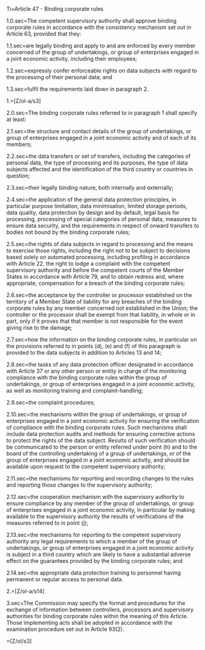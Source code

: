Ti=Article 47 - Binding corporate rules

1.0.sec=The competent supervisory authority shall approve binding corporate rules in accordance with the consistency mechanism set out in Article 63, provided that they:

1.1.sec=are legally binding and apply to and are enforced by every member concerned of the group of undertakings, or group of enterprises engaged in a joint economic activity, including their employees;

1.2.sec=expressly confer enforceable rights on data subjects with regard to the processing of their personal data; and

1.3.sec=fulfil the requirements laid down in paragraph 2.

1.=[Z/ol-a/s3]

2.0.sec=The binding corporate rules referred to in paragraph 1 shall specify at least:

2.1.sec=the structure and contact details of the group of undertakings, or group of enterprises engaged in a joint economic activity and of each of its members;

2.2.sec=the data transfers or set of transfers, including the categories of personal data, the type of processing and its purposes, the type of data subjects affected and the identification of the third country or countries in question;

2.3.sec=their legally binding nature, both internally and externally;

2.4.sec=the application of the general data protection principles, in particular purpose limitation, data minimisation, limited storage periods, data quality, data protection by design and by default, legal basis for processing, processing of special categories of personal data, measures to ensure data security, and the requirements in respect of onward transfers to bodies not bound by the binding corporate rules;

2.5.sec=the rights of data subjects in regard to processing and the means to exercise those rights, including the right not to be subject to decisions based solely on automated processing, including profiling in accordance with Article 22, the right to lodge a complaint with the competent supervisory authority and before the competent courts of the Member States in accordance with Article 79, and to obtain redress and, where appropriate, compensation for a breach of the binding corporate rules;

2.6.sec=the acceptance by the controller or processor established on the territory of a Member State of liability for any breaches of the binding corporate rules by any member concerned not established in the Union; the controller or the processor shall be exempt from that liability, in whole or in part, only if it proves that that member is not responsible for the event giving rise to the damage;

2.7.sec=how the information on the binding corporate rules, in particular on the provisions referred to in points (d), (e) and (f) of this paragraph is provided to the data subjects in addition to Articles 13 and 14;

2.8.sec=the tasks of any data protection officer designated in accordance with Article 37 or any other person or entity in charge of the monitoring compliance with the binding corporate rules within the group of undertakings, or group of enterprises engaged in a joint economic activity, as well as monitoring training and complaint-handling;

2.9.sec=the complaint procedures;

2.10.sec=the mechanisms within the group of undertakings, or group of enterprises engaged in a joint economic activity for ensuring the verification of compliance with the binding corporate rules. Such mechanisms shall include data protection audits and methods for ensuring corrective actions to protect the rights of the data subject. Results of such verification should be communicated to the person or entity referred under point (h) and to the board of the controlling undertaking of a group of undertakings, or of the group of enterprises engaged in a joint economic activity, and should be available upon request to the competent supervisory authority;

2.11.sec=the mechanisms for reporting and recording changes to the rules and reporting those changes to the supervisory authority;

2.12.sec=the cooperation mechanism with the supervisory authority to ensure compliance by any member of the group of undertakings, or group of enterprises engaged in a joint economic activity, in particular by making available to the supervisory authority the results of verifications of the measures referred to in point (j);

2.13.sec=the mechanisms for reporting to the competent supervisory authority any legal requirements to which a member of the group of undertakings, or group of enterprises engaged in a joint economic activity is subject in a third country which are likely to have a substantial adverse effect on the guarantees provided by the binding corporate rules; and

2.14.sec=the appropriate data protection training to personnel having permanent or regular access to personal data.

2.=[Z/ol-a/s14]

3.sec=The Commission may specify the format and procedures for the exchange of information between controllers, processors and supervisory authorities for binding corporate rules within the meaning of this Article. Those implementing acts shall be adopted in accordance with the examination procedure set out in Article 93(2).

=[Z/ol/s3]
